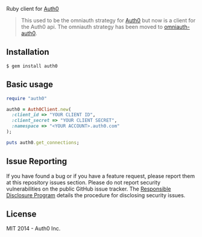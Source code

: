 Ruby client for [Auth0](https://auth0.com)

> This used to be the omniauth strategy for [Auth0](https://auth0.com) but now is a client for the Auth0 api. The omniauth strategy has been moved to [omniauth-auth0](https://github.com/auth0/omniauth-auth0).

## Installation

```
$ gem install auth0
```

## Basic usage

```ruby
require "auth0"

auth0 = Auth0Client.new(
  :client_id => "YOUR CLIENT ID",
  :client_secret => "YOUR CLIENT SECRET",
  :namespace => "<YOUR ACCOUNT>.auth0.com"
);

puts auth0.get_connections;
```

## Issue Reporting

If you have found a bug or if you have a feature request, please report them at this repository issues section. Please do not report security vulnerabilities on the public GitHub issue tracker. The [Responsible Disclosure Program](https://auth0.com/whitehat) details the procedure for disclosing security issues.

## License

MIT 2014 - Auth0 Inc.
